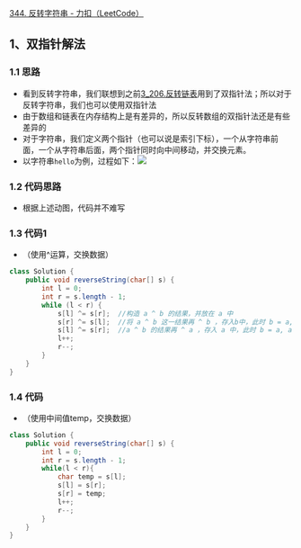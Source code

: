 
[344. 反转字符串 - 力扣（LeetCode）](https://leetcode.cn/problems/reverse-string/description/)
## 1、双指针解法

### 1.1 思路

- 看到反转字符串，我们联想到之前[3_206.反转链表](../2_链表/3_206.反转链表.md)用到了双指针法；所以对于反转字符串，我们也可以使用双指针法
- 由于数组和链表在内存结构上是有差异的，所以反转数组的双指针法还是有些差异的
- 对于字符串，我们定义两个指针（也可以说是索引下标），一个从字符串前面，一个从字符串后面，两个指针同时向中间移动，并交换元素。
- 以字符串`hello`为例，过程如下：![](https://image-for.oss-cn-guangzhou.aliyuncs.com/for-obsidian/Java_Study/2_%E5%AD%A6%E4%B9%A0%E7%AC%94%E8%AE%B0/1_Java%E8%AF%AD%E8%A8%80%E6%A0%B8%E5%BF%83/1_Java%E5%9F%BA%E7%A1%80/1_Java%E5%A4%8D%E4%B9%A0%E7%AC%94%E8%AE%B0/344.%E5%8F%8D%E8%BD%AC%E5%AD%97%E7%AC%A6%E4%B8%B2.gif)


### 1.2 代码思路

- 根据上述动图，代码并不难写

### 1.3 代码1

- （使用^运算，交换数据）
```java
class Solution {
    public void reverseString(char[] s) {
        int l = 0;
        int r = s.length - 1;
        while (l < r) {
            s[l] ^= s[r];  //构造 a ^ b 的结果，并放在 a 中
            s[r] ^= s[l];  //将 a ^ b 这一结果再 ^ b ，存入b中，此时 b = a, a = a ^ b
            s[l] ^= s[r];  //a ^ b 的结果再 ^ a ，存入 a 中，此时 b = a, a = b 完成交换
            l++;
            r--;
        }
    }
}
```

### 1.4 代码

- （使用中间值temp，交换数据）
```java
class Solution {
    public void reverseString(char[] s) {
        int l = 0;
        int r = s.length - 1;
        while(l < r){
            char temp = s[l];
            s[l] = s[r];
            s[r] = temp;
            l++;
            r--;
        }
    }
}
```
